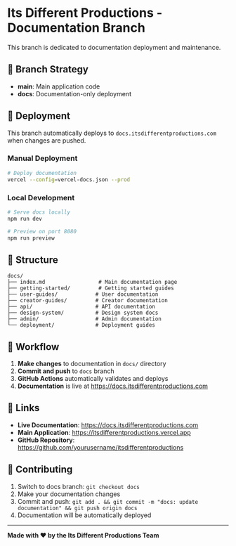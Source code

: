 # Its Different Productions - Documentation Branch

This branch is dedicated to documentation deployment and maintenance.

## 🌿 Branch Strategy

- **main**: Main application code
- **docs**: Documentation-only deployment

## 🚀 Deployment

This branch automatically deploys to `docs.itsdifferentproductions.com` when changes are pushed.

### Manual Deployment

```bash
# Deploy documentation
vercel --config=vercel-docs.json --prod
```

### Local Development

```bash
# Serve docs locally
npm run dev

# Preview on port 8080
npm run preview
```

## 📁 Structure

```
docs/
├── index.md                 # Main documentation page
├── getting-started/         # Getting started guides
├── user-guides/            # User documentation
├── creator-guides/         # Creator documentation
├── api/                    # API documentation
├── design-system/          # Design system docs
├── admin/                  # Admin documentation
└── deployment/             # Deployment guides
```

## 🔄 Workflow

1. **Make changes** to documentation in `docs/` directory
2. **Commit and push** to `docs` branch
3. **GitHub Actions** automatically validates and deploys
4. **Documentation** is live at https://docs.itsdifferentproductions.com

## 🔗 Links

- **Live Documentation**: https://docs.itsdifferentproductions.com
- **Main Application**: https://itsdifferentproductions.vercel.app
- **GitHub Repository**: https://github.com/yourusername/itsdifferentproductions

## 📝 Contributing

1. Switch to docs branch: `git checkout docs`
2. Make your documentation changes
3. Commit and push: `git add . && git commit -m "docs: update documentation" && git push origin docs`
4. Documentation will be automatically deployed

---

**Made with ❤️ by the Its Different Productions Team**
